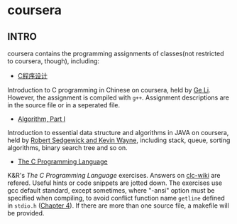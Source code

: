 # coursera

## INTRO

coursera contains the programming assignments of classes(not restricted to
coursera, though), including:

* [C程序设计](https://www.coursera.org/learn/c-chengxu-sheji/)

Introduction to C programming in Chinese on coursera, held by
[Ge Li](https://www.coursera.org/instructor/ligechina). However, the assignment is
compiled with `g++`. Assignment descriptions are in the source file or in
a seperated file.

* [Algorithm, Part I](https://www.coursera.org/learn/algorithms-part1/)

Introduction to essential data structure and algorithms in JAVA on coursera, held by
[Robert Sedgewick and Kevin Wayne](https://www.coursera.org/instructor/~250165),
including stack, queue, sorting algorithms, binary search tree and so on.

* [The C Programming Language](http://clc-wiki.net/wiki/K%26R2_solutions) 

K&R's *The C Programming Language* exercises. Answers on
[clc-wiki](http://clc-wiki.net/wiki/K%26R2_solutions) are refered. Useful hints
or code snippets are jotted down. The exercises use gcc default standard, except
sometimes, where "-ansi" option must be specified when compiling, to avoid
conflict function name `getline` defined in `stdio.h`
([Chapter 4](./tcpl/chapter_4)). If there are more than one source file, a makefile will
be provided.

